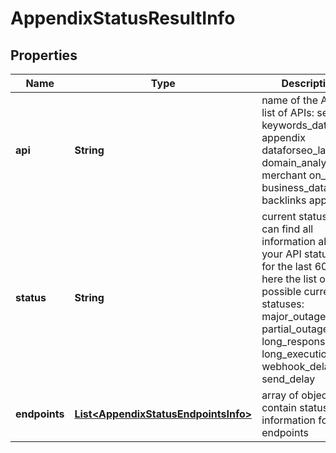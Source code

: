 

# AppendixStatusResultInfo


## Properties

| Name | Type | Description | Notes |
|------------ | ------------- | ------------- | -------------|
|**api** | **String** | name of the API the list of APIs: serp keywords_data appendix dataforseo_labs domain_analytics merchant on_page business_data backlinks app_data |  [optional] |
|**status** | **String** | current status you can find all information about your API statuses for the last 60 days here the list of possible current statuses: major_outage partial_outage long_response_time long_execution_time webhook_delay send_delay |  [optional] |
|**endpoints** | [**List&lt;AppendixStatusEndpointsInfo&gt;**](AppendixStatusEndpointsInfo.md) | array of objects that contain status information for API endpoints |  [optional] |




